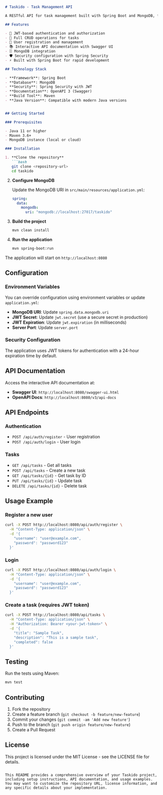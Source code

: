 
```markdown
# Taskido - Task Management API

A RESTful API for task management built with Spring Boot and MongoDB, featuring JWT authentication and comprehensive API documentation.

## Features

- 🔐 JWT-based authentication and authorization
- 📝 Full CRUD operations for tasks
- 👤 User registration and management
- 📚 Interactive API documentation with Swagger UI
- 🗄️ MongoDB integration
- 🛡️ Security configuration with Spring Security
- ⚡ Built with Spring Boot for rapid development

## Technology Stack

- **Framework**: Spring Boot
- **Database**: MongoDB
- **Security**: Spring Security with JWT
- **Documentation**: OpenAPI 3 (Swagger)
- **Build Tool**: Maven
- **Java Version**: Compatible with modern Java versions


## Getting Started

### Prerequisites

- Java 11 or higher
- Maven 3.6+
- MongoDB instance (local or cloud)

### Installation

1. **Clone the repository**
   ```bash
   git clone <repository-url>
   cd taskido
   ```

2. **Configure MongoDB**
   
   Update the MongoDB URI in `src/main/resources/application.yml`:
   ```yaml
   spring:
     data:
       mongodb:
         uri: "mongodb://localhost:27017/taskido"
   ```

3. **Build the project**
   ```bash
   mvn clean install
   ```

4. **Run the application**
   ```bash
   mvn spring-boot:run
   ```

The application will start on `http://localhost:8080`

## Configuration

### Environment Variables

You can override configuration using environment variables or update `application.yml`:

- **MongoDB URI**: Update `spring.data.mongodb.uri`
- **JWT Secret**: Update `jwt.secret` (use a secure secret in production)
- **JWT Expiration**: Update `jwt.expiration` (in milliseconds)
- **Server Port**: Update `server.port`

### Security Configuration

The application uses JWT tokens for authentication with a 24-hour expiration time by default.

## API Documentation

Access the interactive API documentation at:
- **Swagger UI**: `http://localhost:8080/swagger-ui.html`
- **OpenAPI Docs**: `http://localhost:8080/v3/api-docs`

## API Endpoints

### Authentication
- `POST /api/auth/register` - User registration
- `POST /api/auth/login` - User login

### Tasks
- `GET /api/tasks` - Get all tasks
- `POST /api/tasks` - Create a new task
- `GET /api/tasks/{id}` - Get task by ID
- `PUT /api/tasks/{id}` - Update task
- `DELETE /api/tasks/{id}` - Delete task

## Usage Example

### Register a new user
```bash
curl -X POST http://localhost:8080/api/auth/register \
  -H "Content-Type: application/json" \
  -d '{
    "username": "user@example.com",
    "password": "password123"
  }'
```

### Login
```bash
curl -X POST http://localhost:8080/api/auth/login \
  -H "Content-Type: application/json" \
  -d '{
    "username": "user@example.com",
    "password": "password123"
  }'
```

### Create a task (requires JWT token)
```bash
curl -X POST http://localhost:8080/api/tasks \
  -H "Content-Type: application/json" \
  -H "Authorization: Bearer <your-jwt-token>" \
  -d '{
    "title": "Sample Task",
    "description": "This is a sample task",
    "completed": false
  }'
```

## Testing

Run the tests using Maven:
```bash
mvn test
```

## Contributing

1. Fork the repository
2. Create a feature branch (`git checkout -b feature/new-feature`)
3. Commit your changes (`git commit -am 'Add new feature'`)
4. Push to the branch (`git push origin feature/new-feature`)
5. Create a Pull Request

## License

This project is licensed under the MIT License - see the LICENSE file for details.
```

This README provides a comprehensive overview of your Taskido project, including setup instructions, API documentation, and usage examples. You may want to customize the repository URL, license information, and any specific details about your implementation.
